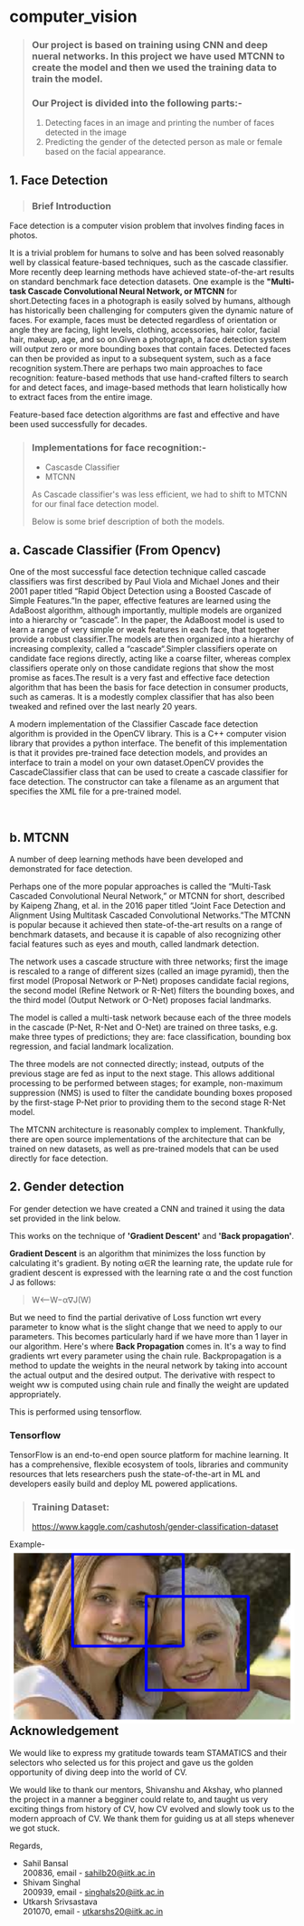 # computer_vision
 
>### Our project is based on training using CNN and deep nueral networks. In this project we have used MTCNN to create the model and then we used the training data to train the model.
>
>### Our Project is divided into the following parts:-
>1. Detecting faces in an image and printing the number of faces detected in the image
>2. Predicting the gender of the detected person as male or female based on the facial appearance.
 
## 1. Face Detection
 
>### Brief Introduction
Face detection is a computer vision problem that involves finding faces in photos.
 
It is a trivial problem for humans to solve and has been solved reasonably well by classical feature-based techniques, such as the cascade classifier. More recently deep learning methods have achieved state-of-the-art results on standard benchmark face detection datasets. One example is the **"Multi-task Cascade Convolutional Neural Network, or MTCNN** for short.Detecting faces in a photograph is easily solved by humans, although has historically been challenging for computers given the dynamic nature of faces. For example, faces must be detected regardless of orientation or angle they are facing, light levels, clothing, accessories, hair color, facial hair, makeup, age, and so on.Given a photograph, a face detection system will output zero or more bounding boxes that contain faces. Detected faces can then be provided as input to a subsequent system, such as a face recognition system.There are perhaps two main approaches to face recognition: feature-based methods that use hand-crafted filters to search for and detect faces, and image-based methods that learn holistically how to extract faces from the entire image.
 
Feature-based face detection algorithms are fast and effective and have been used successfully for decades.
 
>###  Implementations for face recognition:-
>- Cascasde Classifier
>- MTCNN
>
>As Cascade classifier's was less efficient, we had to shift to MTCNN for our final face detection model.
>
>Below is some brief description of both the models.
 
## a. Cascade Classifier (From Opencv)
 
One of the most successful face detection technique called cascade classifiers was first described by Paul Viola and Michael Jones and their 2001 paper titled “Rapid Object Detection using a Boosted Cascade of Simple Features.”In the paper, effective features are learned using the AdaBoost algorithm, although importantly, multiple models are organized into a hierarchy or “cascade”. In the paper, the AdaBoost model is used to learn a range of very simple or weak features in each face, that together provide a robust classifier.The models are then organized into a hierarchy of increasing complexity, called a “cascade“.Simpler classifiers operate on candidate face regions directly, acting like a coarse filter, whereas complex classifiers operate only on those candidate regions that show the most promise as faces.The result is a very fast and effective face detection algorithm that has been the basis for face detection in consumer products, such as cameras. It is a modestly complex classifier that has also been tweaked and refined over the last nearly 20 years.
 
A modern implementation of the Classifier Cascade face detection algorithm is provided in the OpenCV library. This is a C++ computer vision library that provides a python interface. The benefit of this implementation is that it provides pre-trained face detection models, and provides an interface to train a model on your own dataset.OpenCV provides the CascadeClassifier class that can be used to create a cascade classifier for face detection. The constructor can take a filename as an argument that specifies the XML file for a pre-trained model.
 
<br>
 
## b. MTCNN
A number of deep learning methods have been developed and demonstrated for face detection.
 
Perhaps one of the more popular approaches is called the “Multi-Task Cascaded Convolutional Neural Network,” or MTCNN for short, described by Kaipeng Zhang, et al. in the 2016 paper titled “Joint Face Detection and Alignment Using Multitask Cascaded Convolutional Networks.”The MTCNN is popular because it achieved then state-of-the-art results on a range of benchmark datasets, and because it is capable of also recognizing other facial features such as eyes and mouth, called landmark detection.
 
The network uses a cascade structure with three networks; first the image is rescaled to a range of different sizes (called an image pyramid), then the first model (Proposal Network or P-Net) proposes candidate facial regions, the second model (Refine Network or R-Net) filters the bounding boxes, and the third model (Output Network or O-Net) proposes facial landmarks.
 
The model is called a multi-task network because each of the three models in the cascade (P-Net, R-Net and O-Net) are trained on three tasks, e.g. make three types of predictions; they are: face classification, bounding box regression, and facial landmark localization.
 
The three models are not connected directly; instead, outputs of the previous stage are fed as input to the next stage. This allows additional processing to be performed between stages; for example, non-maximum suppression (NMS) is used to filter the candidate bounding boxes proposed by the first-stage P-Net prior to providing them to the second stage R-Net model.
 
The MTCNN architecture is reasonably complex to implement. Thankfully, there are open source implementations of the architecture that can be trained on new datasets, as well as pre-trained models that can be used directly for face detection.
 
 
 
## 2. Gender detection
For gender detection we have created a CNN and trained it using the data set provided in the link below.
 
This works on the technique of **'Gradient Descent'** and **'Back propagation'**.
 
**Gradient Descent** is an algorithm that minimizes the loss function by calculating it's gradient. By noting α∈R the learning rate, the update rule for gradient descent is expressed with the learning rate α and the cost function J as follows:
 
>W⟵W−α∇J(W)
 
But we need to find the partial derivative of Loss function wrt every parameter to know what is the slight change that we need to apply to our parameters. This becomes particularly hard if we have more than 1 layer in our algorithm. Here's where **Back Propagation** comes in. It's a way to find gradients wrt every parameter using the chain rule. Backpropagation is a method to update the weights in the neural network by taking into account the actual output and the desired output. The derivative with respect to weight ww is computed using chain rule and finally the weight are updated appropriately.
 
This is performed using tensorflow.
 
### **Tensorflow**
TensorFlow is an end-to-end open source platform for machine learning. It has a comprehensive, flexible ecosystem of tools, libraries and community resources that lets researchers push the state-of-the-art in ML and developers easily build and deploy ML powered applications.
 
>### Training Dataset: 
> https://www.kaggle.com/cashutosh/gender-classification-dataset
 
Example-
<img src="example.png"
     alt="Gender Detector example"
     style="float: left; margin-right: 10px;" />
 
## Acknowledgement
We would like to express my gratitude towards team STAMATICS and their selectors who selected us for this project and gave us the golden opportunity of diving deep into the world of CV.
 
We would like to thank our mentors, Shivanshu and Akshay, who planned the project in a manner a begginer could relate to, and taught us very exciting things from history of CV, how CV evolved and slowly took us to the modern approach of CV.  We thank them for guiding us at all steps whenever we got stuck.
 
Regards,<br>
- Sahil Bansal<br>
200836, email - sahilb20@iitk.ac.in
- Shivam Singhal<br>
200939, email - singhals20@iitk.ac.in
- Utkarsh Srivsastava<br>
201070, email - utkarshs20@iitk.ac.in

